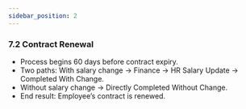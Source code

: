 ```yaml
---
sidebar_position: 2
---
```

### 7.2 Contract Renewal

- Process begins 60 days before contract expiry.
- Two paths: With salary change → Finance → HR Salary Update → Completed With Change.
- Without salary change → Directly Completed Without Change.
- End result: Employee’s contract is renewed.
